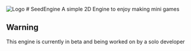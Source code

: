 ![Logo](https://runawayreptile.github.io/SeedEngineLowRes.png)  # SeedEngine
A simple 2D Engine to enjoy making mini games
## Warning
This engine is currently in beta and being worked on by a solo developer
